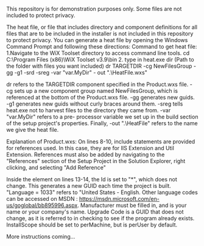 This repository is for demonstration purposes only. Some files are not included to protect privacy.

The heat file, or file that includes directory and component definitions for all files that are to be included in the installer
is not included in this repository to protect privacy. You can generate a heat file by opening the Windows Command Prompt and 
following these directions: 
Command to get heat file: 
1.Navigate to the WiX Toolset directory to access command line tools. 
cd C:\Program Files (x86)\WiX Toolset v3.9\bin 
2. type in heat.exe dir (Path to the folder with files you want included) dr TARGETDIR -cg NewFilesGroup -gg -g1 -srd -sreg 
-var "var.MyDir" - out ".\HeatFile.wxs"

dr refers to the TARGETDIR component specified in the Product.wxs file. -cg sets up a new component group named NewFilesGroup, 
which is referenced at the bottom of the Product.wxs file. -gg generates new guids. -g1 generates new guids without curly braces
around them. -sreg tells heat.exe not to harvest files to the directory they came from. -var "var.MyDir" refers to a pre-
processor variable we set up in the build section of the setup project's properties. Finally, -out ".\HeatFile" refers to the
name we give the heat file. 

Explanation of Product.wxs: 
On lines 8-10, include statements are provided for references used. In this case, they are for IIS Extension and Util Extension. References must also be added by navigating to the "References" section of the Setup Project in the Solution Explorer, right clicking, and selecting "Add Reference"

Inside the <Product> element on lines 13-14, the Id is set to "*", which does not change. This generates a new GUID each time the project is built. "Language = 1033" refers to "United States - English. Other language codes can be accessed on MSDN : https://msdn.microsoft.com/en-us/goglobal/bb895996.aspx. Manufacturer must be filled in, and is your name or your company's name. Upgrade Code is a GUID that does not change, as it is referred to in checking to see if the program already exists. InstallScope should be set to perMachine, but is perUser by default. 

More instructions coming...
